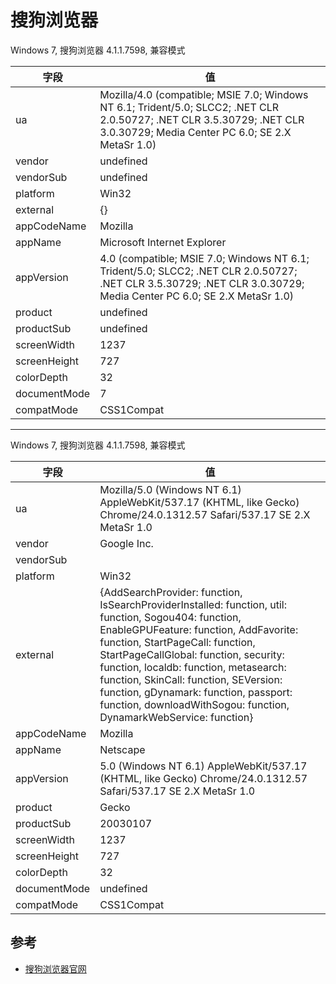 
# 搜狗浏览器

Windows 7, 搜狗浏览器 4.1.1.7598, 兼容模式

| 字段         | 值                                                                                                                                                                         |
|--------------|----------------------------------------------------------------------------------------------------------------------------------------------------------------------------|
| ua           | Mozilla/4.0 (compatible; MSIE 7.0; Windows NT 6.1; Trident/5.0; SLCC2; .NET CLR 2.0.50727; .NET CLR 3.5.30729; .NET CLR 3.0.30729; Media Center PC 6.0; SE 2.X MetaSr 1.0) |
| vendor       | undefined                                                                                                                                                                  |
| vendorSub    | undefined                                                                                                                                                                  |
| platform     | Win32                                                                                                                                                                      |
| external     | {}                                                                                                                                                                         |
| appCodeName  | Mozilla                                                                                                                                                                    |
| appName      | Microsoft Internet Explorer                                                                                                                                                |
| appVersion   | 4.0 (compatible; MSIE 7.0; Windows NT 6.1; Trident/5.0; SLCC2; .NET CLR 2.0.50727; .NET CLR 3.5.30729; .NET CLR 3.0.30729; Media Center PC 6.0; SE 2.X MetaSr 1.0)         |
| product      | undefined                                                                                                                                                                  |
| productSub   | undefined                                                                                                                                                                  |
| screenWidth  | 1237                                                                                                                                                                       |
| screenHeight | 727                                                                                                                                                                        |
| colorDepth   | 32                                                                                                                                                                         |
| documentMode | 7                                                                                                                                                                          |
| compatMode   | CSS1Compat                                                                                                                                                                 |

----

Windows 7, 搜狗浏览器 4.1.1.7598, 兼容模式

| 字段         | 值                                                                                                                                                                                                                                                                                                                                                                                                                          |
|--------------|-----------------------------------------------------------------------------------------------------------------------------------------------------------------------------------------------------------------------------------------------------------------------------------------------------------------------------------------------------------------------------------------------------------------------------|
| ua           | Mozilla/5.0 (Windows NT 6.1) AppleWebKit/537.17 (KHTML, like Gecko) Chrome/24.0.1312.57 Safari/537.17 SE 2.X MetaSr 1.0                                                                                                                                                                                                                                                                                                     |
| vendor       | Google Inc.                                                                                                                                                                                                                                                                                                                                                                                                                 |
| vendorSub    |                                                                                                                                                                                                                                                                                                                                                                                                                             |
| platform     | Win32                                                                                                                                                                                                                                                                                                                                                                                                                       |
| external     | {AddSearchProvider: function, IsSearchProviderInstalled: function, util: function, Sogou404: function, EnableGPUFeature: function, AddFavorite: function, StartPageCall: function, StartPageCallGlobal: function, security: function, localdb: function, metasearch: function, SkinCall: function, SEVersion: function, gDynamark: function, passport: function, downloadWithSogou: function, DynamarkWebService: function} |
| appCodeName  | Mozilla                                                                                                                                                                                                                                                                                                                                                                                                                     |
| appName      | Netscape                                                                                                                                                                                                                                                                                                                                                                                                                    |
| appVersion   | 5.0 (Windows NT 6.1) AppleWebKit/537.17 (KHTML, like Gecko) Chrome/24.0.1312.57 Safari/537.17 SE 2.X MetaSr 1.0                                                                                                                                                                                                                                                                                                             |
| product      | Gecko                                                                                                                                                                                                                                                                                                                                                                                                                       |
| productSub   | 20030107                                                                                                                                                                                                                                                                                                                                                                                                                    |
| screenWidth  | 1237                                                                                                                                                                                                                                                                                                                                                                                                                        |
| screenHeight | 727                                                                                                                                                                                                                                                                                                                                                                                                                         |
| colorDepth   | 32                                                                                                                                                                                                                                                                                                                                                                                                                          |
| documentMode | undefined                                                                                                                                                                                                                                                                                                                                                                                                                   |
| compatMode   | CSS1Compat                                                                                                                                                                                                                                                                                                                                                                                                                  |

## 参考

* [搜狗浏览器官网](http://ie.sogou.com/)
